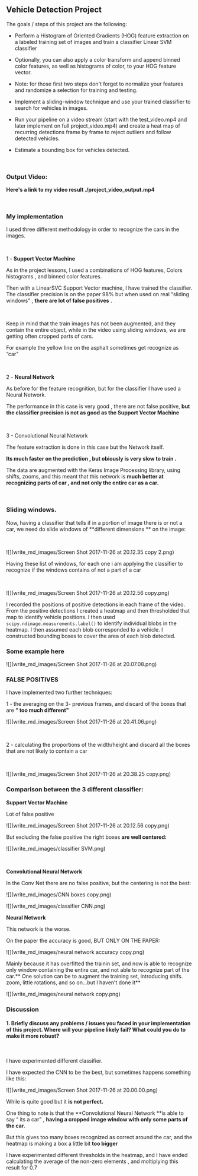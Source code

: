 **Vehicle Detection Project**
-----------------------------

The goals / steps of this project are the following:

-   Perform a Histogram of Oriented Gradients (HOG) feature extraction on a
    labeled training set of images and train a classifier Linear SVM classifier

-   Optionally, you can also apply a color transform and append binned color
    features, as well as histograms of color, to your HOG feature vector.

-   Note: for those first two steps don't forget to normalize your features and
    randomize a selection for training and testing.

-   Implement a sliding-window technique and use your trained classifier to
    search for vehicles in images.

-   Run your pipeline on a video stream (start with the test_video.mp4 and later
    implement on full project_video.mp4) and create a heat map of recurring
    detections frame by frame to reject outliers and follow detected vehicles.

-   Estimate a bounding box for vehicles detected.

 

### **Output Video:**

**Here's a link to my video result ./project_video_output.mp4**

 

### **My implementation**

I used three different methodology in order to recognize the cars in the images.

 

1 - **Support Vector Machine**

As in the project lessons, I used a combinations of HOG features, Colors
histograms , and binned color features.

Then with a LinearSVC Support Vector machine, I have trained the classifier. The
classifier precision is on the paper 98% but  when used on real “sliding
windows” , **there are lot of false positives** .

 

Keep in mind that the train images has not been augmented, and they contain the
entire object, while in the video using sliding windows, we are getting often
cropped parts of cars.

For example the yellow line  on the asphalt sometimes get recognize as “car"

 

2 -  **Neural Network**

As before for the feature recognition, but for the classifier I have used a
Neural Network.

The performance in this case is very good , there are not false positive, **but
the classifier precision is not as good as the Support Vector Machine**

 

3 - Convolutional Neural Network

The feature extraction is done in this case but the Network itself.

**Its much faster on the prediction , but obiously is very slow to train .**

The data are augmented with the Keras Image Processing library, using shifts,
zooms, and this meant that this network is **much better  **at recognizing parts
of car , and not only the entire car** as a car.**

 

### Sliding windows.

Now, having a classifier that tells if in a portion of image there is or not a
car, we need do slide windows of **different dimensions ** on the image:

 

![](write_md_images/Screen Shot 2017-11-26 at 20.12.35 copy 2.png)

Having these list of windows, for each one i am applying the classifier to
recognize if the windows contains of not a part of a car

 

![](write_md_images/Screen Shot 2017-11-26 at 20.12.56 copy.png)

I recorded the positions of positive detections in each frame of the video. From
the positive detections I created a heatmap and then thresholded that map to
identify vehicle positions. I then used `scipy.ndimage.measurements.label()` to
identify individual blobs in the heatmap. I then assumed each blob corresponded
to a vehicle. I constructed bounding boxes to cover the area of each blob
detected.

### Some example here

![](write_md_images/Screen Shot 2017-11-26 at 20.07.08.png)

### **FALSE POSITIVES**

I have implemented two further techniques:

1 - the averaging on the 3- previous frames, and discard of the boxes that are
**“ too much different"**

![](write_md_images/Screen Shot 2017-11-26 at 20.41.06.png)

 

2 - calculating the proportions of the width/height and discard all the boxes
that are not likely to contain a car

 

![](write_md_images/Screen Shot 2017-11-26 at 20.38.25 copy.png)

### **Comparison between the 3 different classifier:**

**Support Vector Machine**

Lot of false positive

![](write_md_images/Screen Shot 2017-11-26 at 20.12.56 copy.png)

But excluding the false positive the right boxes **are well centered:**

![](write_md_images/classifier SVM.png)

 

**Convolutional Neural Network**

In the Conv Net there are no false positive, but the centering is not the best:

![](write_md_images/CNN boxes copy.png)

![](write_md_images/classifier CNN.png)

**Neural Network**

This network is the worse.

On the paper the accuracy is good, BUT ONLY ON THE PAPER:

![](write_md_images/neural network accuracy copy.png)

Mainly because it has overfitted the trainin set, and now is able to recognize
only window containing the entire car, and not able to recognize part of the
car.** One solution can be to augment the training set, introducing shifs. zoom,
little rotations, and so on...but I haven’t done it**

![](write_md_images/neural network copy.png)

### Discussion

#### 1. Briefly discuss any problems / issues you faced in your implementation of this project. Where will your pipeline likely fail? What could you do to make it more robust?

 

I have experimented different classifier.

I have expected the CNN to be the best, but sometimes happens something like
this:

![](write_md_images/Screen Shot 2017-11-26 at 20.00.00.png)

While is quite good but it **is not perfect.**

One thing to note is that the **Convolutional Neural Network **is able to say “
its a car” , **having a cropped image window with only some parts of the car**.

But this gives too many boxes recognized as correct around the car, and the
heatmap is making a box a little bit **too bigger**

I have experimented different thresholds in the heatmap, and I have ended
calculating the average of the non-zero elements , and moltiplying this result
for 0.7
